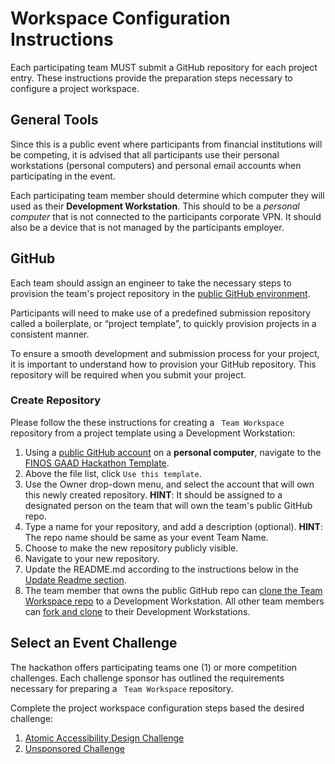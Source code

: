 # Workspace Configuration Instructions

Each participating team MUST submit a GitHub repository for each project entry. These instructions provide the preparation steps necessary to configure a project workspace.  

## General Tools
Since this is a public event where participants from financial institutions will be competing, it is advised that all participants use their personal workstations (personal computers) and personal email accounts when participating in the event. 

Each participating team member should determine which computer they will used as their **Development Workstation**. This should to be a *personal computer* that is not connected to the participants corporate VPN. It should also be a device that is not managed by the participants employer. 

## GitHub
Each team should assign an engineer to take the necessary steps to provision the team's project repository in the [public GitHub environment](https://github.com). 

Participants will need to make use of a predefined submission repository called a boilerplate, or “project template”, to quickly provision projects in a consistent manner.

To ensure a smooth development and submission process for your project, it is important to understand how to provision your GitHub repository. This repository will be required when you submit your project. 

### Create Repository

Please follow the these instructions for creating a ``` Team Workspace``` repository from a project template using a Development Workstation:

1. Using a [public GitHub account](https://github.com/) on a **personal computer**, navigate to the [FINOS GAAD Hackathon Template](https://github.com/finos-labs/gaad-hackathon-template).
2. Above the file list, click `Use this template`.
3. Use the Owner drop-down menu, and select the account that will own this newly created repository. **HINT**: It should be assigned to a designated person on the team that will own the team's public GitHub repo.
4. Type a name for your repository, and add a description (optional). **HINT**: The repo name should be same as your event Team Name.
5. Choose to make the new repository publicly visible.
6. Navigate to your new repository.
7. Update the README.md according to the instructions below in the [Update Readme section](https://github.com/finos-labs/gaad-hackathon-template/blob/main/submission-guides/configuration-instructions.md#update-readme).
8. The team member that owns the public GitHub repo can [clone the Team Workspace repo][3] to a Development Workstation. All other team members can [fork and clone][4] to their Development Workstations.

## Select an Event Challenge
The hackathon offers participating teams one (1) or more competition challenges. Each challenge sponsor has outlined the requirements necessary for preparing a  ``` Team Workspace``` repository.

Complete the project workspace configuration steps based the desired challenge:

  1. [Atomic Accessibility Design Challenge](../challenges/challenge1/setup.md)
  2. [Unsponsored Challenge](../challenges/challenge2/setup.md)

<!--- Reusable Resources --->
[1]: https://code.visualstudio.com/
[2]: https://atom.io
[3]: https://docs.github.com/en/free-pro-team@latest/github/creating-cloning-and-archiving-repositories/cloning-a-repository
[4]: https://docs.github.com/en/get-started/quickstart/fork-a-repo#forking-a-repository
[5]: https://github.com/discoverfinancial/a11y-theme-builder
